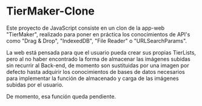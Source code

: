 # TierMaker-Clone

Este proyecto de JavaScript consiste en un clon de la app-web "TierMaker",
realizado para poner en práctica los conocimientos de API's como "Drag & Drop", "IndexedDB", "File Reader" o "URLSearchParams".

La web está pensada para que el usuario pueda crear sus propias TierLists, 
pero al no haber encontrado la forma de almacenar las imágenes subidas sin recurrir al Back-end,
de momento son sustituidas por una imagen por defecto hasta adquirir los conocimientos de bases de datos
necesarios para implementar la función de almacenado y carga de las imágenes subidas por el usuario.

De momento, esa función queda pendiente.
